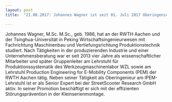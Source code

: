 ```yaml
---
layout: post
title:  "21.08.2017: Johannes Wagner ist seit 01. Juli 2017 Oberingenieur am IPEM-Lehrstuhl"

---
```


Johannes Wagner, M.Sc. M.Sc., geb. 1986, hat an der RWTH Aachen und der Tsinghua-Universität in Peking Wirtschaftsingenieurwesen mit Fachrichtung Maschinenbau und Vertiefungsrichtung Produktionstechnik studiert. Nach Tätigkeiten in der produzierenden Industrie und einer Unternehmensberatung war er seit 2013 vier Jahre als wissenschaftlicher Mitarbeiter und später Gruppenleiter am Lehrstuhl für Produktionssystematik des Werkzeugmaschinenlabor WZL sowie am Lehrstuhl Production Engineering for E-Mobility Components (PEM) der RWTH Aachen tätig. Neben seiner Tätigkeit als Oberingenieur am IPEM-Lehrstuhl ist er als Senior Expert bei der StreetScooter Research GmbH aktiv. In seiner Promotion beschäftigt er sich mit der effizienten Störungsprävention in der Kleinserienmontage. 